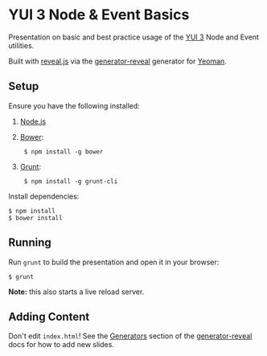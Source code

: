 YUI 3 Node & Event Basics
=========================

Presentation on basic and best practice usage of the [YUI 3](http://yuilibrary.com/) Node and Event utilities.

Built with [reveal.js](https://github.com/hakimel/reveal.js) via the [generator-reveal](https://github.com/slara/generator-reveal) generator for [Yeoman](http://yeoman.io/).


Setup
-----

Ensure you have the following installed:

1. [Node.js](http://nodejs.org/)
2. [Bower](http://bower.io/):

        $ npm install -g bower

3. [Grunt](http://gruntjs.com/):

        $ npm install -g grunt-cli

Install dependencies:

    $ npm install
    $ bower install


Running
-------

Run `grunt` to build the presentation and open it in your browser:

    $ grunt

**Note:** this also starts a live reload server.


Adding Content
--------------

Don't edit `index.html`! See the [Generators](https://github.com/slara/generator-reveal#generators) section of the [generator-reveal](https://github.com/slara/generator-reveal) docs for how to add new slides.
